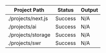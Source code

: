 | Project Path | Status | Output |
| --- | --- | --- | 
| ./projects/next.js | Success | N/A |
| ./projects/ai | Success | N/A |
| ./projects/storage | Success | N/A |
| ./projects/swr | Success | N/A |
